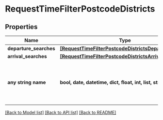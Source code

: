 # RequestTimeFilterPostcodeDistricts


## Properties
Name | Type | Description | Notes
------------ | ------------- | ------------- | -------------
**departure_searches** | [**[RequestTimeFilterPostcodeDistrictsDepartureSearch]**](RequestTimeFilterPostcodeDistrictsDepartureSearch.md) |  | [optional] 
**arrival_searches** | [**[RequestTimeFilterPostcodeDistrictsArrivalSearch]**](RequestTimeFilterPostcodeDistrictsArrivalSearch.md) |  | [optional] 
**any string name** | **bool, date, datetime, dict, float, int, list, str, none_type** | any string name can be used but the value must be the correct type | [optional]

[[Back to Model list]](../README.md#documentation-for-models) [[Back to API list]](../README.md#documentation-for-api-endpoints) [[Back to README]](../README.md)


